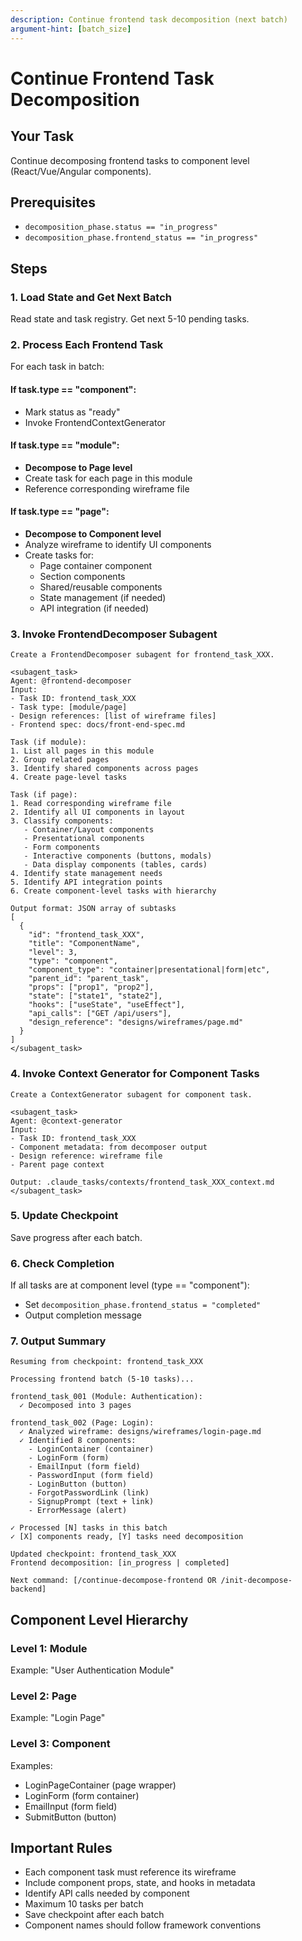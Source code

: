 ```yaml
---
description: Continue frontend task decomposition (next batch)
argument-hint: [batch_size]
---
```


# Continue Frontend Task Decomposition

## Your Task
Continue decomposing frontend tasks to component level (React/Vue/Angular components).

## Prerequisites
- `decomposition_phase.status == "in_progress"`
- `decomposition_phase.frontend_status == "in_progress"`

## Steps

### 1. Load State and Get Next Batch
Read state and task registry.
Get next 5-10 pending tasks.

### 2. Process Each Frontend Task
For each task in batch:

#### If task.type == "component":
- Mark status as "ready"
- Invoke FrontendContextGenerator

#### If task.type == "module":
- **Decompose to Page level**
- Create task for each page in this module
- Reference corresponding wireframe file

#### If task.type == "page":
- **Decompose to Component level**
- Analyze wireframe to identify UI components
- Create tasks for:
  - Page container component
  - Section components
  - Shared/reusable components
  - State management (if needed)
  - API integration (if needed)

### 3. Invoke FrontendDecomposer Subagent
```
Create a FrontendDecomposer subagent for frontend_task_XXX.

<subagent_task>
Agent: @frontend-decomposer
Input:
- Task ID: frontend_task_XXX
- Task type: [module/page]
- Design references: [list of wireframe files]
- Frontend spec: docs/front-end-spec.md

Task (if module):
1. List all pages in this module
2. Group related pages
3. Identify shared components across pages
4. Create page-level tasks

Task (if page):
1. Read corresponding wireframe file
2. Identify all UI components in layout
3. Classify components:
   - Container/Layout components
   - Presentational components
   - Form components
   - Interactive components (buttons, modals)
   - Data display components (tables, cards)
4. Identify state management needs
5. Identify API integration points
6. Create component-level tasks with hierarchy

Output format: JSON array of subtasks
[
  {
    "id": "frontend_task_XXX",
    "title": "ComponentName",
    "level": 3,
    "type": "component",
    "component_type": "container|presentational|form|etc",
    "parent_id": "parent_task",
    "props": ["prop1", "prop2"],
    "state": ["state1", "state2"],
    "hooks": ["useState", "useEffect"],
    "api_calls": ["GET /api/users"],
    "design_reference": "designs/wireframes/page.md"
  }
]
</subagent_task>
```

### 4. Invoke Context Generator for Component Tasks
```
Create a ContextGenerator subagent for component task.

<subagent_task>
Agent: @context-generator
Input:
- Task ID: frontend_task_XXX
- Component metadata: from decomposer output
- Design reference: wireframe file
- Parent page context

Output: .claude_tasks/contexts/frontend_task_XXX_context.md
</subagent_task>
```

### 5. Update Checkpoint
Save progress after each batch.

### 6. Check Completion
If all tasks are at component level (type == "component"):
- Set `decomposition_phase.frontend_status = "completed"`
- Output completion message

### 7. Output Summary
```
Resuming from checkpoint: frontend_task_XXX

Processing frontend batch (5-10 tasks)...

frontend_task_001 (Module: Authentication):
  ✓ Decomposed into 3 pages
  
frontend_task_002 (Page: Login):
  ✓ Analyzed wireframe: designs/wireframes/login-page.md
  ✓ Identified 8 components:
    - LoginContainer (container)
    - LoginForm (form)
    - EmailInput (form field)
    - PasswordInput (form field)
    - LoginButton (button)
    - ForgotPasswordLink (link)
    - SignupPrompt (text + link)
    - ErrorMessage (alert)

✓ Processed [N] tasks in this batch
✓ [X] components ready, [Y] tasks need decomposition

Updated checkpoint: frontend_task_XXX
Frontend decomposition: [in_progress | completed]

Next command: [/continue-decompose-frontend OR /init-decompose-backend]
```

## Component Level Hierarchy

### Level 1: Module
Example: "User Authentication Module"

### Level 2: Page
Example: "Login Page"

### Level 3: Component
Examples:
- LoginPageContainer (page wrapper)
- LoginForm (form container)
- EmailInput (form field)
- SubmitButton (button)

## Important Rules
- Each component task must reference its wireframe
- Include component props, state, and hooks in metadata
- Identify API calls needed by component
- Maximum 10 tasks per batch
- Save checkpoint after each batch
- Component names should follow framework conventions
